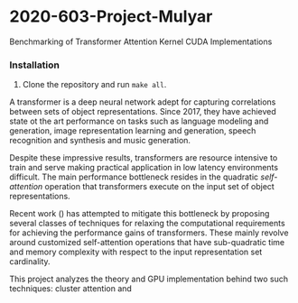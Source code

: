 # 2020-603-Project-Mulyar
Benchmarking of Transformer Attention Kernel CUDA Implementations

### Installation
1. Clone the repository and run `make all`.

A transformer is a deep neural network adept for capturing correlations between sets of object representations.
Since 2017, they have achieved state ot the art performance on tasks such as language modeling and generation, image
representation learning and generation, speech recognition and synthesis and music generation.

Despite these impressive results, transformers are resource intensive to train and serve making practical application
in low latency environments difficult. The main performance bottleneck resides in the quadratic *self-attention* operation that
transformers execute on the input set of object representations.

Recent work () has attempted to mitigate this bottleneck by proposing several classes of techniques for relaxing
the computational requirements for achieving the performance gains of transformers. These mainly revolve around
customized self-attention operations that have sub-quadratic time and memory complexity with respect to the input
 representation set cardinality.
 
This project analyzes the theory and GPU implementation behind two such techniques: cluster attention and 